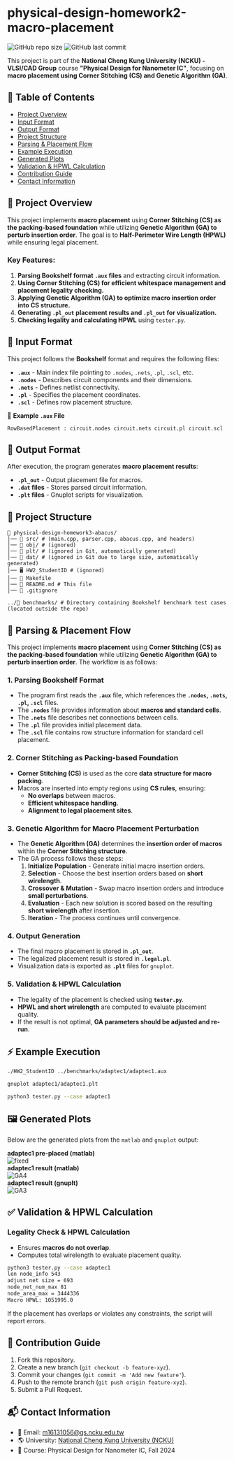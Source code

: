 # physical-design-homework2-macro-placement

![GitHub repo size](https://img.shields.io/github/repo-size/ysnanako/physical-design-homework2-macro-placement)
![GitHub last commit](https://img.shields.io/github/last-commit/ysnanako/physical-design-homework2-macro-placement)

This project is part of the **National Cheng Kung University (NCKU) - VLSI/CAD Group** course **"Physical Design for Nanometer IC"**, focusing on **macro placement using Corner Stitching (CS) and Genetic Algorithm (GA)**.

## 📖 Table of Contents

- [Project Overview](#project-overview)
- [Input Format](#input-format)
- [Output Format](#output-format)
- [Project Structure](#project-structure)
- [Parsing & Placement Flow](#parsing--placement-flow)
- [Example Execution](#example-execution)
- [Generated Plots](#generated-plots)
- [Validation & HPWL Calculation](#validation--hpwl-calculation)
- [Contribution Guide](#contribution-guide)
- [Contact Information](#contact-information)

## 📝 Project Overview

This project implements **macro placement** using **Corner Stitching (CS) as the packing-based foundation** while utilizing **Genetic Algorithm (GA) to perturb insertion order**. The goal is to **Half-Perimeter Wire Length (HPWL)** while ensuring legal placement.

### **Key Features:**
1. **Parsing Bookshelf format `.aux` files** and extracting circuit information.
2. **Using Corner Stitching (CS) for efficient whitespace management and placement legality checking.**
3. **Applying Genetic Algorithm (GA) to optimize macro insertion order into CS structure.**
4. **Generating `.pl_out` placement results and `.pl_out` for visualization.**
5. **Checking legality and calculating HPWL** using `tester.py`. 

## 📄 Input Format

This project follows the **Bookshelf** format and requires the following files:
- **`.aux`** - Main index file pointing to `.nodes`, `.nets`, `.pl`, `.scl`, etc.
- **`.nodes`** - Describes circuit components and their dimensions.
- **`.nets`** - Defines netlist connectivity.
- **`.pl`** - Specifies the placement coordinates.
- **`.scl`** - Defines row placement structure.

📄 **Example `.aux` File**
```
RowBasedPlacement : circuit.nodes circuit.nets circuit.pl circuit.scl
```

## 📄 Output Format
After execution, the program generates **macro placement results**:
- **`.pl_out`** - Output placement file for macros.
- **`.dat` files** - Stores parsed circuit information.
- **`.plt` files** - Gnuplot scripts for visualization.

## 🧰 Project Structure

```
📂 physical-design-homework3-abacus/
│── 📂 src/ # (main.cpp, parser.cpp, abacus.cpp, and headers)
│── 📂 obj/ # (ignored)
│── 📂 plt/ # (ignored in Git, automatically generated)
│── 📂 dat/ # (ignored in Git due to large size, automatically generated)
│── 🖥️ HW2_StudentID # (ignored)
│── 🔧 Makefile
│── 📜 README.md # This file
│── 📜 .gitignore

../📂 benchmarks/ # Directory containing Bookshelf benchmark test cases (located outside the repo)
```

## 🔹 **Parsing & Placement Flow**
This project implements **macro placement** using **Corner Stitching (CS) as the packing-based foundation** while utilizing **Genetic Algorithm (GA) to perturb insertion order**. The workflow is as follows:

### **1. Parsing Bookshelf Format**
- The program first reads the **`.aux`** file, which references the **`.nodes`, `.nets`, `.pl`, `.scl`** files.
- The **`.nodes`** file provides information about **macros and standard cells**.
- The **`.nets`** file describes net connections between cells.
- The **`.pl`** file provides initial placement data.
- The **`.scl`** file contains row structure information for standard cell placement.

### **2. Corner Stitching as Packing-based Foundation**
- **Corner Stitching (CS)** is used as the core **data structure for macro packing**.
- Macros are inserted into empty regions using **CS rules**, ensuring:
  - **No overlaps** between macros.
  - **Efficient whitespace handling**.
  - **Alignment to legal placement sites**.

### **3. Genetic Algorithm for Macro Placement Perturbation**
- The **Genetic Algorithm (GA)** determines the **insertion order of macros** within the **Corner Stitching structure**.
- The GA process follows these steps:
  1. **Initialize Population** - Generate initial macro insertion orders.
  2. **Selection** - Choose the best insertion orders based on **short wirelength**.
  3. **Crossover & Mutation** - Swap macro insertion orders and introduce **small perturbations**.
  4. **Evaluation** - Each new solution is scored based on the resulting **short wirelength** after insertion.
  5. **Iteration** - The process continues until convergence.

### **4. Output Generation**
- The final macro placement is stored in **`.pl_out`**.
- The legalized placement result is stored in **`.legal.pl`**.
- Visualization data is exported as **`.plt`** files for `gnuplot`.

### **5. Validation & HPWL Calculation**
- The legality of the placement is checked using **`tester.py`**.
- **HPWL and short wirelength** are computed to evaluate placement quality.
- If the result is not optimal, **GA parameters should be adjusted and re-run**.

## ⚡ **Example Execution**

```bash
./HW2_StudentID ../benchmarks/adaptec1/adaptec1.aux
```

```bash
gnuplot adaptec1/adaptec1.plt
```

```bash
python3 tester.py --case adaptec1
```

## 🖼️ Generated Plots

Below are the generated plots from the `matlab` and `gnuplot` output:

**adaptec1 pre-placed (matlab)**  
![fixed](https://github.com/user-attachments/assets/a251b908-bfb2-4dae-b5aa-8cb14aca7e85)  
**adaptec1 result (matlab)**  
![GA4](https://github.com/user-attachments/assets/34f0f459-003d-41fd-adc2-b7fe0d21ff26)  
**adaptec1 result (gnuplt)**  
![GA3](https://github.com/user-attachments/assets/356a0f04-9937-4e2f-b2de-4e30a069d21a)  

## ✅ Validation & HPWL Calculation

### **Legality Check & HPWL Calculation**

- Ensures **macros do not overlap**.
- Computes total wirelength to evaluate placement quality.

```bash
python3 tester.py --case adaptec1
len node_info 543
adjust net size = 693
node_net_num_max 81
node_area_max = 3444336
Macro HPWL: 1051995.0
```

If the placement has overlaps or violates any constraints, the script will report errors.

## 🤝 Contribution Guide

1. Fork this repository.
2. Create a new branch (`git checkout -b feature-xyz`).
3. Commit your changes (`git commit -m 'Add new feature'`).
4. Push to the remote branch (`git push origin feature-xyz`).
5. Submit a Pull Request.

## 📬 Contact Information

- 📧 Email: [m16131056@gs.ncku.edu.tw](mailto\:m16131056@gs.ncku.edu.tw)
- 🌎 University: [National Cheng Kung University (NCKU)](https://www.ncku.edu.tw)
- 📖 Course: Physical Design for Nanometer IC, Fall 2024
